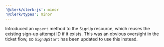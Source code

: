 ```yaml
---
'@clerk/clerk-js': minor
'@clerk/types': minor
---
```


Introduced an `upsert` method to the `SignUp` resource, which reuses the existing sign-up attempt ID if it exists. This was an obvious oversight in the ticket flow, so `SignUpStart` has been updated to use this instead.
